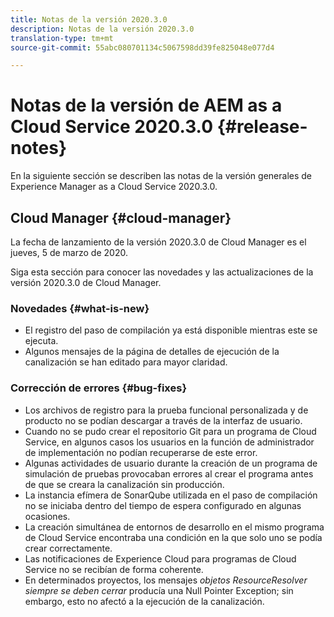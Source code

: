 ```yaml
---
title: Notas de la versión 2020.3.0
description: Notas de la versión 2020.3.0
translation-type: tm+mt
source-git-commit: 55abc080701134c5067598dd39fe825048e077d4

---
```



# Notas de la versión de AEM as a Cloud Service 2020.3.0 {#release-notes}

En la siguiente sección se describen las notas de la versión generales de Experience Manager as a Cloud Service 2020.3.0.

## Cloud Manager {#cloud-manager}

La fecha de lanzamiento de la versión 2020.3.0 de Cloud Manager es el jueves, 5 de marzo de 2020.

Siga esta sección para conocer las novedades y las actualizaciones de la versión 2020.3.0 de Cloud Manager.

### Novedades {#what-is-new}

* El registro del paso de compilación ya está disponible mientras este se ejecuta.
* Algunos mensajes de la página de detalles de ejecución de la canalización se han editado para mayor claridad.

### Corrección de errores {#bug-fixes}

* Los archivos de registro para la prueba funcional personalizada y de producto no se podían descargar a través de la interfaz de usuario.
* Cuando no se pudo crear el repositorio Git para un programa de Cloud Service, en algunos casos los usuarios en la función de administrador de implementación no podían recuperarse de este error.
* Algunas actividades de usuario durante la creación de un programa de simulación de pruebas provocaban errores al crear el programa antes de que se creara la canalización sin producción.
* La instancia efímera de SonarQube utilizada en el paso de compilación no se iniciaba dentro del tiempo de espera configurado en algunas ocasiones.
* La creación simultánea de entornos de desarrollo en el mismo programa de Cloud Service encontraba una condición en la que solo uno se podía crear correctamente.
* Las notificaciones de Experience Cloud para programas de Cloud Service no se recibían de forma coherente.
* En determinados proyectos, los mensajes *objetos ResourceResolver siempre se deben cerrar* producía una Null Pointer Exception; sin embargo, esto no afectó a la ejecución de la canalización.

